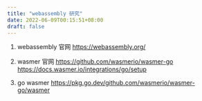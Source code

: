 ```yaml
---
title: "webassembly 研究"
date: 2022-06-09T00:15:51+08:00
draft: false 
---
```


1. webassembly 官网
https://webassembly.org/


2. wasmer 官网
https://github.com/wasmerio/wasmer-go
https://docs.wasmer.io/integrations/go/setup

3. go wasmer
https://pkg.go.dev/github.com/wasmerio/wasmer-go/wasmer
